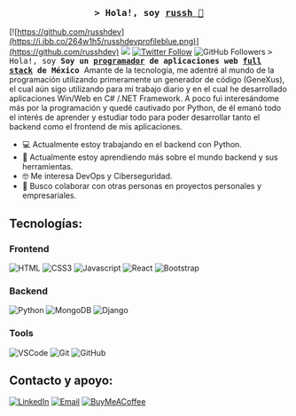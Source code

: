 <h3 align="center">
        <samp>&gt; Hola!, soy
                <b><a target="_blank" href="https://github.com/russhdev">russh 👋</a></b>
        </samp>
</h3>

[![https://github.com/russhdev](https://i.ibb.co/264w1h5/russhdevprofileblue.png)](https://github.com/russhdev)
![](https://komarev.com/ghpvc/?username=russhdev&color=blue)
[![Twitter Follow](https://img.shields.io/twitter/follow/russhdevmx?style=social)](https://twitter.com/russhdevmx)
![GitHub Followers](https://img.shields.io/github/followers/russhdev?style=social)
<samp>&gt; Hola!, soy
        <b>Soy un <a target="_blank" href="https://github.com/russhdev">programador</a> de aplicaciones web <a target="_blank" href="https://github.com/russhdev">full stack</a> de <b>México</b></b>
</samp>
Amante de la tecnología, me adentré al mundo de la programación utilizando primeramente un generador de código (GeneXus), el cual aún sigo utilizando para mi trabajo diario y en el cual he desarrollado aplicaciones Win/Web en C# /.NET Framework. A poco fui interesándome más por la programación y quedé cautivado por Python, de él emanó todo el interés de aprender y estudiar todo para poder desarrollar tanto el backend como el frontend de mis aplicaciones.
- 💻 Actualmente estoy trabajando en el backend con Python.
- 🌱 Actualmente estoy aprendiendo más sobre el mundo backend y sus herramientas.
- 🤓 Me interesa DevOps y Ciberseguridad.
- 🦾 Busco colaborar con otras personas en proyectos personales y empresariales.

## Tecnologías:
### Frontend
![HTML](https://img.shields.io/badge/HTML5-E34F26?style=for-the-badge&labelColor=black&logo=html5&logoColor=E34F26)
![CSS3](https://img.shields.io/badge/CSS3-1572B6?style=for-the-badge&labelColor=black&logo=css3&logoColor=1572B6)
![Javascript](https://img.shields.io/badge/Javascript-F0DB4F?style=for-the-badge&labelColor=black&logo=javascript&logoColor=F0DB4F)
![React](https://img.shields.io/badge/-React-61DBFB?style=for-the-badge&labelColor=black&logo=react&logoColor=61DBFB)
![Bootstrap](https://img.shields.io/badge/Bootstrap-563D7C?style=for-the-badge&labelColor=black&logo=bootstrap&logoColor=563D7C)
<!--![My Skills](https://skillicons.dev/icons?i=html,css,js,bootstrap,react&perline=8)-->
### Backend
![Python](https://img.shields.io/badge/Python-0078d7?style=for-the-badge&labelColor=black&logo=python&logoColor=F0DB4F)
![MongoDB](https://img.shields.io/badge/MongoDB-199555?style=for-the-badge&labelColor=black&logo=mongodb&logoColor=199555)
![Django](https://img.shields.io/badge/Django-113527?style=for-the-badge&labelColor=black&logo=django&logoColor=113527)
<!--![My Skills](https://skillicons.dev/icons?i=py,django,mongodb&perline=8)-->
### Tools
![VSCode](https://img.shields.io/badge/Visual_Studio-0078d7?style=for-the-badge&labelColor=black&logo=visual%20studio&logoColor=0078d7)
![Git](https://img.shields.io/badge/Git-F05032?style=for-the-badge&labelColor=black&logo=git&logoColor=F05032)
![GitHub](https://img.shields.io/badge/GitHub-161B22?style=for-the-badge&labelColor=black&logo=github&logoColor=FFFFFF)
<!--![My Skills](https://skillicons.dev/icons?i=vscode,git,github,windows,ai,ps&perline=8)-->

## Contacto y apoyo:
[![LinkedIn](https://img.shields.io/badge/LinkedIn-russh_dev-0077B5?style=for-the-badge&logo=linkedin&logoColor=white&labelColor=101010)](https://www.linkedin.com/in/russhdev)
[![Email](https://img.shields.io/badge/russhdevmx@gmail.com-email_-D14836?style=for-the-badge&logo=gmail&logoColor=white&labelColor=101010)](mailto:russhdevmx@gmail.com)
[![BuyMeACoffee](https://img.shields.io/badge/Buy_Me_A_Coffee-apoyamitrabajo-FFDD00?style=for-the-badge&logo=buy-me-a-coffee&logoColor=white&labelColor=101010)](https://www.buymeacoffee.com/russhdev)

<!--
**russhdev/russhdev** is a ✨ _special_ ✨ repository because its `README.md` (this file) appears on your GitHub profile.

Here are some ideas to get you started:

- 🔭 I’m currently working on ...
- 🌱 I’m currently learning ...
- 👯 I’m looking to collaborate on ...
- 🤔 I’m looking for help with ...
- 💬 Ask me about ...
- 📫 How to reach me: ...
- 😄 Pronouns: ...
- ⚡ Fun fact: ...
-->
